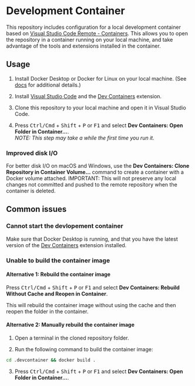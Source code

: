 # Development Container

This repository includes configuration for a local development container based on [Visual Studio Code Remote - Containers](https://aka.ms/vscode-remote/containers). This allows you to open the repository in a container running on your local machine, and take advantage of the tools and extensions installed in the container.

## Usage

1. Install Docker Desktop or Docker for Linux on your local machine. (See [docs](https://aka.ms/vscode-remote/containers/getting-started) for additional details.)

2. Install [Visual Studio Code](https://code.visualstudio.com/) and the [Dev Containers](https://aka.ms/vscode-remote/download/containers) extension.

3. Clone this repository to your local machine and open it in Visual Studio Code.

4. Press <kbd>Ctrl/Cmd</kbd> + <kbd>Shift</kbd> + <kbd>P</kbd> or <kbd>F1</kbd> and select **Dev Containers: Open Folder in Container...**.  
*NOTE: This step may take a while the first time you run it.*

### Improved disk I/O

For better disk I/O on macOS and Windows, use the **Dev Containers: Clone Repository in Container Volume...** command to create a container with a Docker volume attached. IMPORTANT: This will not preserve any local changes not committed and pushed to the remote repository when the container is deleted.

## Common issues

### Cannot start the devlopement container

Make sure that Docker Desktop is running, and that you have the latest version of the [Dev Containers](https://aka.ms/vscode-remote/download/containers) extension installed.

### Unable to build the container image

#### Alternative 1: Rebuild the container image

Press <kbd>Ctrl/Cmd</kbd> + <kbd>Shift</kbd> + <kbd>P</kbd> or <kbd>F1</kbd> and select **Dev Containers: Rebuild Without Cache and Reopen in Container**.

This will rebuild the container image without using the cache and then reopen the folder in the container.

#### Alternative 2: Manually rebuild the container image

1. Open a terminal in the cloned repository folder.

2. Run the following command to build the container image:

```bash
cd .devcontainer && docker build .
```

3. Press <kbd>Ctrl/Cmd</kbd> + <kbd>Shift</kbd> + <kbd>P</kbd> or <kbd>F1</kbd> and select **Dev Containers: Open Folder in Container...**.
